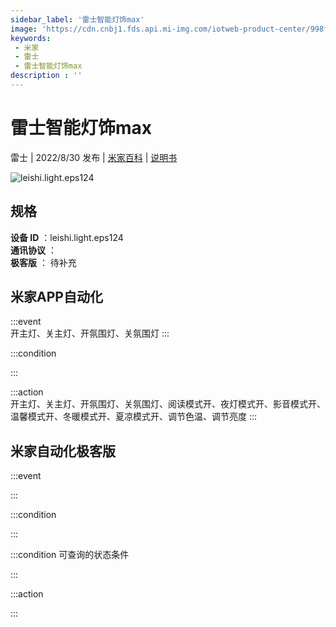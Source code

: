 ```yaml
---
sidebar_label: '雷士智能灯饰max'
image: 'https://cdn.cnbj1.fds.api.mi-img.com/iotweb-product-center/998fb1e34a2f947df79257ae07931536_1659947482687.png?GalaxyAccessKeyId=AKVGLQWBOVIRQ3XLEW&Expires=9223372036854775807&Signature=o7h01y0Ys84qKu0m5hAtXjQclFA='
keywords: 
 - 米家
 - 雷士
 - 雷士智能灯饰max
description : ''
---
```

# 雷士智能灯饰max

雷士 | 2022/8/30 发布 | [米家百科](https://home.mi.com/webapp/content/baike/product/index.html?model=leishi.light.eps124) | [说明书](https://home.mi.com/views/introduction.html?model=leishi.light.eps124&region=cn)

![leishi.light.eps124](https://cdn.cnbj1.fds.api.mi-img.com/iotweb-product-center/998fb1e34a2f947df79257ae07931536_1659947482687.png?GalaxyAccessKeyId=AKVGLQWBOVIRQ3XLEW&Expires=9223372036854775807&Signature=o7h01y0Ys84qKu0m5hAtXjQclFA=)

## 规格  
> 
**设备 ID** ：leishi.light.eps124  
**通讯协议** ：  
**极客版**  ： 待补充 


## 米家APP自动化  

:::event  
开主灯、关主灯、开氛围灯、关氛围灯
:::

:::condition  

:::

:::action   
开主灯、关主灯、开氛围灯、关氛围灯、阅读模式开、夜灯模式开、影音模式开、温馨模式开、冬暖模式开、夏凉模式开、调节色温、调节亮度
:::

## 米家自动化极客版  

:::event  

:::

:::condition  

:::

:::condition 可查询的状态条件  

:::

:::action  

:::

        
